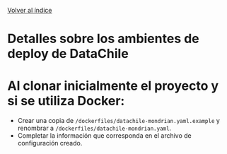 [Volver al índice](general.md)

# Detalles sobre los ambientes de deploy de DataChile

# Al clonar inicialmente el proyecto y si se utiliza Docker:

*   Crear una copia de `/dockerfiles/datachile-mondrian.yaml.example` y renombrar a `/dockerfiles/datachile-mondrian.yaml`.
*   Completar la información que corresponda en el archivo de configuración creado.

